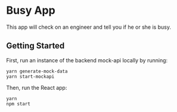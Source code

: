 # Busy App #
This app will check on an engineer and tell you if he or she is busy.

## Getting Started ##

First, run an instance of the backend mock-api locally by running:
```
yarn generate-mock-data
yarn start-mockapi

```
Then, run the React app:

```
yarn
npm start
```

